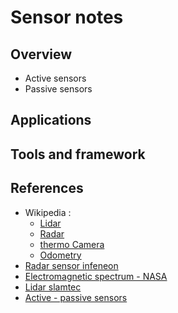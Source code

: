 # Sensor notes

## Overview

- Active sensors
- Passive sensors


## Applications

## Tools and framework

## References

- Wikipedia : 
  - [Lidar](https://en.wikipedia.org/wiki/Lidar)
  - [Radar](https://en.wikipedia.org/wiki/Radar)
  - [thermo Camera](https://en.wikipedia.org/wiki/Thermographic_camera)
  - [Odometry](https://en.wikipedia.org/wiki/Odometry)
- [Radar sensor infeneon](https://www.infineon.com/cms/en/product/sensor/radar-sensors/)
- [Electromagnetic spectrum - NASA](https://www.nasa.gov/directorates/heo/scan/spectrum/txt_electromagnetic_spectrum.html)
- [Lidar slamtec](https://www.slamtec.com/en/Lidar/A1)
- [Active - passive sensors](https://gisgeography.com/passive-active-sensors-remote-sensing/#:~:text=Active%20sensors%20have%20their%20own,passive%20sensors%20measure%20this%20energy.)